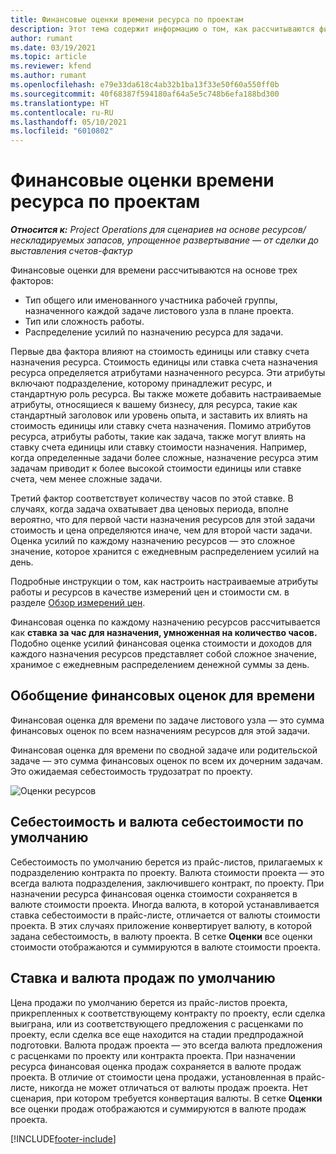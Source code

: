 ```yaml
---
title: Финансовые оценки времени ресурса по проектам
description: Этот тема содержит информацию о том, как рассчитываются финансовые оценки для времени.
author: rumant
ms.date: 03/19/2021
ms.topic: article
ms.reviewer: kfend
ms.author: rumant
ms.openlocfilehash: e79e33da618c4ab32b1ba13f33e50f60a550ff0b
ms.sourcegitcommit: 40f68387f594180af64a5e5c748b6efa188bd300
ms.translationtype: HT
ms.contentlocale: ru-RU
ms.lasthandoff: 05/10/2021
ms.locfileid: "6010802"
---
```

# <a name="financial-estimates-for-resource-time-on-projects"></a>Финансовые оценки времени ресурса по проектам

_**Относится к:** Project Operations для сценариев на основе ресурсов/нескладируемых запасов, упрощенное развертывание — от сделки до выставления счетов-фактур_

Финансовые оценки для времени рассчитываются на основе трех факторов: 

- Тип общего или именованного участника рабочей группы, назначенного каждой задаче листового узла в плане проекта. 
- Тип или сложность работы.
- Распределение усилий по назначению ресурса для задачи. 

Первые два фактора влияют на стоимость единицы или ставку счета назначения ресурса. Стоимость единицы или ставка счета назначения ресурса определяется атрибутами назначенного ресурса. Эти атрибуты включают подразделение, которому принадлежит ресурс, и стандартную роль ресурса. Вы также можете добавить настраиваемые атрибуты, относящиеся к вашему бизнесу, для ресурса, такие как стандартный заголовок или уровень опыта, и заставить их влиять на стоимость единицы или ставку счета назначения.
Помимо атрибутов ресурса, атрибуты работы, такие как задача, также могут влиять на ставку счета единицы или ставку стоимости назначения. Например, когда определенные задачи более сложные, назначение ресурса этим задачам приводит к более высокой стоимости единицы или ставке счета, чем менее сложные задачи.   

Третий фактор соответствует количеству часов по этой ставке. В случаях, когда задача охватывает два ценовых периода, вполне вероятно, что для первой части назначения ресурсов для этой задачи стоимость и цена определяются иначе, чем для второй части задачи. Оценка усилий по каждому назначению ресурсов — это сложное значение, которое хранится с ежедневным распределением усилий на день.

Подробные инструкции о том, как настроить настраиваемые атрибуты работы и ресурсов в качестве измерений цен и стоимости см. в разделе [Обзор измерений цен](../pricing-costing/pricing-dimensions-overview.md).

Финансовая оценка по каждому назначению ресурсов рассчитывается как **ставка за час для назначения, умноженная на количество часов.**  Подобно оценке усилий финансовая оценка стоимости и доходов для каждого назначения ресурсов представляет собой сложное значение, хранимое с ежедневным распределением денежной суммы за день. 

## <a name="summarizing-financial-estimates-for-time"></a>Обобщение финансовых оценок для времени
Финансовая оценка для времени по задаче листового узла — это сумма финансовых оценок по всем назначениям ресурсов для этой задачи.

Финансовая оценка для времени по сводной задаче или родительской задаче — это сумма финансовых оценок по всем их дочерним задачам. Это ожидаемая себестоимость трудозатрат по проекту. 

![Оценки ресурсов](./media/navigation12.png)

## <a name="default-cost-price-and-cost-currency"></a>Себестоимость и валюта себестоимости по умолчанию

Себестоимость по умолчанию берется из прайс-листов, прилагаемых к подразделению контракта по проекту. Валюта стоимости проекта — это всегда валюта подразделения, заключившего контракт, по проекту. При назначении ресурса финансовая оценка стоимости сохраняется в валюте стоимости проекта. Иногда валюта, в которой устанавливается ставка себестоимости в прайс-листе, отличается от валюты стоимости проекта. В этих случаях приложение конвертирует валюту, в которой задана себестоимость, в валюту проекта. В сетке **Оценки** все оценки стоимости отображаются и суммируются в валюте стоимости проекта. 

## <a name="default-bill-rate-and-sales-currency"></a>Ставка и валюта продаж по умолчанию

Цена продажи по умолчанию берется из прайс-листов проекта, прикрепленных к соответствующему контракту по проекту, если сделка выиграна, или из соответствующего предложения с расценками по проекту, если сделка все еще находится на стадии предпродажной подготовки. Валюта продаж проекта — это всегда валюта предложения с расценками по проекту или контракта проекта. При назначении ресурса финансовая оценка продаж сохраняется в валюте продаж проекта. В отличие от стоимости цена продажи, установленная в прайс-листе, никогда не может отличаться от валюты продаж проекта. Нет сценария, при котором требуется конвертация валюты. В сетке **Оценки** все оценки продаж отображаются и суммируются в валюте продаж проекта. 

[!INCLUDE[footer-include](../includes/footer-banner.md)]
